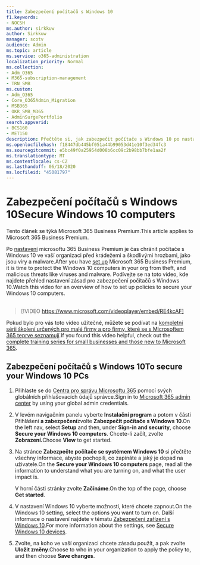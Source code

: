 ```yaml
---
title: Zabezpečení počítačů s Windows 10
f1.keywords:
- NOCSH
ms.author: sirkkuw
author: Sirkkuw
manager: scotv
audience: Admin
ms.topic: article
ms.service: o365-administration
localization_priority: Normal
ms.collection:
- Adm_O365
- M365-subscription-management
- TRN_SMB
ms.custom:
- Adm_O365
- Core_O365Admin_Migration
- MSB365
- OKR_SMB_M365
- AdminSurgePortfolio
search.appverid:
- BCS160
- MET150
description: Přečtěte si, jak zabezpečit počítače s Windows 10 po nastavení Microsoft 365 Business Premium.
ms.openlocfilehash: f18447db445bf051a44b99053d41e10f3ed34fc3
ms.sourcegitcommit: e5bc49f0a25954d008b6cc09c2b98bb7bfe1aa2f
ms.translationtype: MT
ms.contentlocale: cs-CZ
ms.lasthandoff: 06/18/2020
ms.locfileid: "45081797"
---
```

# <a name="secure-windows-10-computers"></a><span data-ttu-id="862d2-103">Zabezpečení počítačů s Windows 10</span><span class="sxs-lookup"><span data-stu-id="862d2-103">Secure Windows 10 computers</span></span>

<span data-ttu-id="862d2-104">Tento článek se týká Microsoft 365 Business Premium.</span><span class="sxs-lookup"><span data-stu-id="862d2-104">This article applies to Microsoft 365 Business Premium.</span></span>

<span data-ttu-id="862d2-105">Po [nastavení](set-up.md) microsoftu 365 Business Premium je čas chránit počítače s Windows 10 ve vaší organizaci před krádežemi a škodlivými hrozbami, jako jsou viry a malware.</span><span class="sxs-lookup"><span data-stu-id="862d2-105">After you have [set up](set-up.md) Microsoft 365 Business Premium, it is time to protect the Windows 10 computers in your org from theft, and malicious threats like viruses and malware.</span></span>
<span data-ttu-id="862d2-106">Podívejte se na toto video, kde najdete přehled nastavení zásad pro zabezpečení počítačů s Windows 10.</span><span class="sxs-lookup"><span data-stu-id="862d2-106">Watch this video for an overview of how to set up policies to secure your Windows 10 computers.</span></span><br><br>

> [!VIDEO https://www.microsoft.com/videoplayer/embed/RE4kcAF] 

<span data-ttu-id="862d2-107">Pokud bylo pro vás toto video užitečné, můžete se podívat na [kompletní sérii školení určených pro malé firmy a pro firmy, které se s Microsoftem 365 teprve seznamují](https://support.microsoft.com/office/6ab4bbcd-79cf-4000-a0bd-d42ce4d12816).</span><span class="sxs-lookup"><span data-stu-id="862d2-107">If you found this video helpful, check out the [complete training series for small businesses and those new to Microsoft 365](https://support.microsoft.com/office/6ab4bbcd-79cf-4000-a0bd-d42ce4d12816).</span></span>

## <a name="to-secure-your-windows-10-pcs"></a><span data-ttu-id="862d2-108">Zabezpečení počítačů s Windows 10</span><span class="sxs-lookup"><span data-stu-id="862d2-108">To secure your Windows 10 PCs</span></span>

1. <span data-ttu-id="862d2-109">Přihlaste se do [Centra pro správu Microsoftu 365](https://admin.microsoft.com) pomocí svých globálních přihlašovacích údajů správce.</span><span class="sxs-lookup"><span data-stu-id="862d2-109">Sign in to [Microsoft 365 admin center](https://admin.microsoft.com) by using your global admin credentials.</span></span> 
2. <span data-ttu-id="862d2-110">V levém navigačním panelu vyberte **Instalační program** a potom v části Přihlášení **a zabezpečení**zvolte **Zabezpečit počítače s Windows 10**.</span><span class="sxs-lookup"><span data-stu-id="862d2-110">On the left nav, select **Setup** and then, under **Sign-in and security**, choose **Secure your Windows 10 computers**.</span></span> <span data-ttu-id="862d2-111">Chcete-li začít, zvolte **Zobrazení.**</span><span class="sxs-lookup"><span data-stu-id="862d2-111">Choose **View** to get started.</span></span>
3. <span data-ttu-id="862d2-112">Na stránce **Zabezpečte počítače se systémem Windows 10** si přečtěte všechny informace, abyste pochopili, co zapínáte a jaký je dopad na uživatele.</span><span class="sxs-lookup"><span data-stu-id="862d2-112">On the **Secure your Windows 10 computers** page, read all the information to understand what you are turning on, and what the user impact is.</span></span>

    <span data-ttu-id="862d2-113">V horní části stránky zvolte **Začínáme**.</span><span class="sxs-lookup"><span data-stu-id="862d2-113">On the top of the page, choose **Get started**.</span></span>

4. <span data-ttu-id="862d2-114">V nastavení Windows 10 vyberte možnosti, které chcete zapnout.</span><span class="sxs-lookup"><span data-stu-id="862d2-114">On the Windows 10 setting, select the options you want to turn on.</span></span> <span data-ttu-id="862d2-115">Další informace o nastavení najdete v tématu [Zabezpečení zařízení s Windows 10](secure-windows-10-devices.md).</span><span class="sxs-lookup"><span data-stu-id="862d2-115">For more information about the settings, see [Secure Windows 10 devices](secure-windows-10-devices.md).</span></span> 
5. <span data-ttu-id="862d2-116">Zvolte, na koho ve vaší organizaci chcete zásadu použít, a pak zvolte **Uložit změny**.</span><span class="sxs-lookup"><span data-stu-id="862d2-116">Choose to who in your organization to apply the policy to, and then choose **Save changes**.</span></span>

